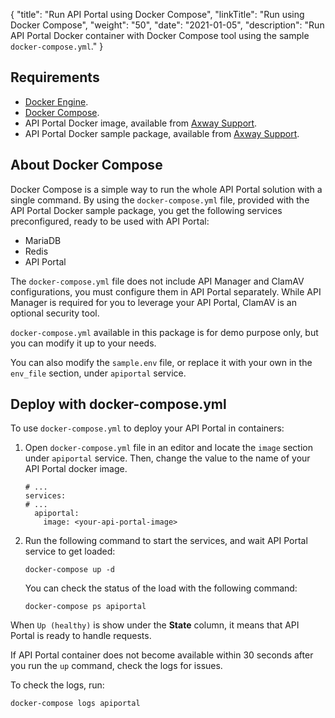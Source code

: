 {
  "title": "Run API Portal using Docker Compose",
  "linkTitle": "Run using Docker Compose",
  "weight": "50",
  "date": "2021-01-05",
  "description": "Run API Portal Docker container with Docker Compose tool using the sample `docker-compose.yml`."
}
## Requirements

* [Docker Engine](https://docs.docker.com/engine/).
* [Docker Compose](https://docs.docker.com/compose/).
* API Portal Docker image, available from [Axway Support](https://support.axway.com).
* API Portal Docker sample package, available from [Axway Support](https://support.axway.com).

## About Docker Compose

Docker Compose is a simple way to run the whole API Portal solution with a single command. By using the `docker-compose.yml` file, provided with the API Portal Docker sample package, you get the following services preconfigured, ready to be used with API Portal:

* MariaDB
* Redis
* API Portal

The `docker-compose.yml` file does not include API Manager and ClamAV configurations, you must configure them in API Portal separately. While API Manager is required for you to leverage your API Portal, ClamAV is an optional security tool.

`docker-compose.yml` available in this package is for demo purpose only, but you can modify it up to your needs.

You can also modify the `sample.env` file, or replace it with your own in the `env_file` section, under `apiportal` service.

## Deploy with docker-compose.yml

To use `docker-compose.yml` to deploy your API Portal in containers:

1. Open `docker-compose.yml` file in an editor and locate the `image` section under `apiportal` service. Then, change the value to the name of your API Portal docker image.

    ```
    # ...
    services:
    # ...
      apiportal:
        image: <your-api-portal-image>
    ```

2. Run the following command to start the services, and wait API Portal service to get loaded:

    ```
    docker-compose up -d
    ```

    You can check the status of the load with the following command:

    ```
    docker-compose ps apiportal
    ```

When `Up (healthy)` is show under the **State** column, it means that API Portal is ready to handle requests.

If API Portal container does not become available within 30 seconds after you run the `up` command, check the logs for issues.

To check the logs, run:

```
docker-compose logs apiportal
```
